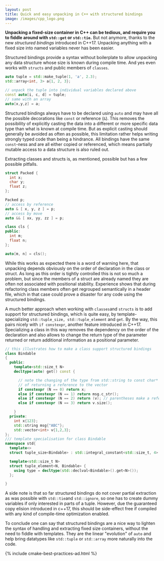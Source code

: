 ```yaml
---
layout: post
title: Quick and easy unpacking in C++ with structured bindings 
image: /images/cpp_logo.png
---
```


**Unpacking a fixed-size container in C++ can be tedious, and require you to fiddle around with `std::get` or `std::tie`.** But not anymore, thanks to the new *structured bindings* introduced in C++17. Unpacking anything with a fixed size into named variables never has been easier. 

Structured bindings provide a syntax without boilerplate to allow unpacking any data structure whose size is known during compile time. And yes even works with `structs` and public members of `classes`.

```cpp
auto tuple = std::make_tuple(1, 'a', 2.3);
std::array<int, 3> a{1, 2, 3};

// unpack the tuple into individual variables declared above
const auto[i, c, d] = tuple;
// same with an array
auto[x,y,z] = a; 
```

Structured bindings always have to be declared using `auto` and may have all the possible decorations like `const` or reference (`&`). This removes the possibility of explicitly casting the data into a different or more specific data type than what is known at compile time. But as explicit casting should generally be avoided as often as possible, this limitation rather helps writing strongly typed code than being a hindrance. All bindings have the same `const`-ness and are all either copied or referenced, which means partially mutable access to a data structure is also ruled out.

Extracting classes and structs is, as mentioned, possible but has a few possible pitfalls.

```cpp
struct Packed {
  int x;
  char y;
  float z;
};

Packed p;
// access by reference
auto & [ x, y, z ] = p;
// access by move
auto && [ xx, yy, zz ] = p;

class cls {
public:
  int m;
  float n;
};

auto[m, n] = cls();
```

While this works as expected there is a word of warning here, that unpacking depends obviously on the order of declaration in the class or struct. As long as this order is tightly controlled this is not so much a problem, but since the members of a struct are already named they are often not associated with positional stability. Experience shows that during refactoring class members often get regrouped semantically in a header file, which in that case could prove a disaster for any code using the structured bindings.

A much better approach when working with `classes`and `structs` is to add support for structured bindings, which is quite easy, by template-specializing `std::tuple_size, std::tuple_element` and `get`. By the way, this pairs nicely with `if constexpr`, another feature introduced in C++17. Specializing a class in this way removes the dependency on the order of the declaration and also allows to change the return type of the parameter returned or return additional information as a positional parameter.

```cpp
// this illustrates how to make a class support structured bindings
class Bindable
{
  public:
    template<std::size_t N>
    decltype(auto) get() const {

      // note the changing of the type from std::string to const char* for the 2nd parameter
      // of returning a reference to the vector
      if constexpr (N == 0) return x;
      else if constexpr (N == 1) return msg.c_str(); 
      else if constexpr (N == 2) return (v); // parentheses make a reference out of this
	  else if constexpr (N == 3) return v.size();

    }
  private:
    int x{123};
    std::string msg{"ABC"};
    std::vector<int> v{1,2,3};
};
/// template specialisation for class Bindable
namespace std{
  template<>
  struct tuple_size<Bindable> : std::integral_constant<std::size_t, 4> {};

  template<std::size_t N>
  struct tuple_element<N, Bindable> {
    using type = decltype(std::declval<Bindable>().get<N>());
  };

}
```


A side note is that so far structured bindings do not cover partial extraction as was possible with `std::tie`and `std::ignore`, so one has to create dummy variables if only interested in parts of a tuple. However, due the guaranteed copy elision introduced in c++17, this should be side-effect free if compiled with any kind of compile-time optimization enabled. 

To conclude one can say that structured bindings are a nice way to lighten the syntax of handling and extracting fixed size containers, without the need to fiddle with templates. They are the linear "evolution" of `auto` and help bring datatypes like `std::tuple` or `std::array` more naturally into the code.  

{% include cmake-best-practices-ad.html %}